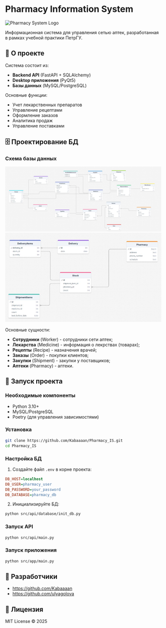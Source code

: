 # Pharmacy Information System

![Pharmacy System Logo](docs/images/logo.png)

Информационная система для управления сетью аптек, разработанная в рамках учебной практики ПетрГУ.

## 📌 О проекте

Система состоит из:
- **Backend API** (FastAPI + SQLAlchemy)
- **Desktop приложения** (PyQt5)
- **Базы данных** (MySQL/PostgreSQL)

Основные функции:
- Учет лекарственных препаратов
- Управление рецептами
- Оформление заказов
- Аналитика продаж
- Управление поставками

## 🗄️ Проектирование БД

### Схема базы данных

![Database Schema](docs/images/СтруктураБД-1.JPG)
![Database Schema](docs/images/СтруктураБД-2.JPG)

Основные сущности:
- **Сотрудники** (Worker) - сотрудники сети аптек;
- **Лекарства** (Medicine) - информация о лекрствах (товарах);
- **Рецепты** (Recipe) - назначения врачей;
- **Заказы** (Order) - покупки клиентов;
- **Закупки** (Shipment) - закупки у поставщиков;
- **Аптеки** (Pharmacy) - аптеки.


## 🚀 Запуск проекта

### Необходимые компоненты
- Python 3.10+
- MySQL/PostgreSQL
- Poetry (для управления зависимостями)

### Установка
```bash
git clone https://github.com/Kabaaaan/Pharmacy_IS.git
cd Pharmacy_IS
```

### Настройка БД
1. Создайте файл `.env` в корне проекта:
```ini
DB_HOST=localhost
DB_USER=pharmacy_user
DB_PASSWORD=your_password
DB_DATABASE=pharmacy_db
```

2. Инициализируйте БД:
```bash
python src/api/database/init_db.py
```

### Запуск API
```bash
python src/api/main.py
```

### Запуск приложения
```bash
python src/app/main.py
```

## 👥 Разработчики
- https://github.com/Kabaaaan
- https://github.com/ulyagolova

## 📄 Лицензия
MIT License © 2025